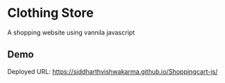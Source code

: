 
# Clothing Store

A shopping website using vannila javascript


## Demo

Deployed URL: https://siddharthvishwakarma.github.io/Shoppingcart-js/

